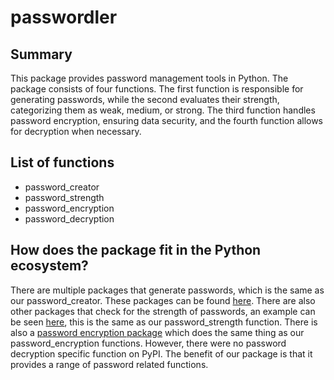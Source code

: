 # passwordler
## Summary
This package provides password management tools in Python. The package consists of four functions. The first function is responsible for generating passwords, while the second evaluates their strength, categorizing them as weak, medium, or strong. The third function handles password encryption, ensuring data security, and the fourth function allows for decryption when necessary. 

## List of functions
- password_creator
- password_strength
- password_encryption
- password_decryption

## How does the package fit in the Python ecosystem?
There are multiple packages that generate passwords, which is the same as our password_creator. These packages can be found [here](https://pypi.org/search/?q=password+generator&o=). There are also other packages that check for the strength of passwords, an example can be seen [here](https://pypi.org/project/password-strength/), this is the same as our password_strength function. There is also a [password encryption package](https://pypi.org/project/password/) which does the same thing as our password_encryption functions. However, there were no password decryption specific function on PyPI. The benefit of our package is that it provides a range of password related functions. 